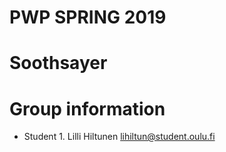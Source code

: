 # PWP SPRING 2019
# Soothsayer
# Group information
* Student 1. Lilli Hiltunen lihiltun@student.oulu.fi


